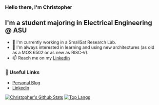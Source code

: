 ### Hello there, I'm Christopher

## I'm a student majoring in Electrical Engineering @ ASU
- 🔭 I'm currently working in a SmallSat Research Lab.
- 🌱 I'm always interested in learning and using new architectures (as old as a MOS 6502 or as new as RISC-V).
- 📫 Reach me on my [Linkedin](https://www.linkedin.com/in/christopher-mccormick-6a2344164/?lipi=urn%3Ali%3Apage%3Ad_flagship3_feed%3BwE8shI3%2FTQmSMKb4KykIEQ%3D%3D)
### 📕 Useful Links
- [Personal Blog](https://rommac100.github.io/)
- [Linkedin](https://www.linkedin.com/in/christopher-mccormick-6a2344164/?lipi=urn%3Ali%3Apage%3Ad_flagship3_feed%3BwE8shI3%2FTQmSMKb4KykIEQ%3D%3D)

[![Christopher's Github Stats](https://github-readme-stats.vercel.app/api?username=rommac100&theme=radical&show_icons=true&count_private=true&bg_color=0d1117&line_height=27&hide_border=true&include_all_commits=true)](https://github.com/anuraghazra/github-readme-stats)
[![Top Langs](https://github-readme-stats.vercel.app/api/top-langs/?username=rommac100&langs_count=8&theme=radical&bg_color=0d1117&hide_border=true)](https://github.com/anuraghazra/github-readme-stats)
